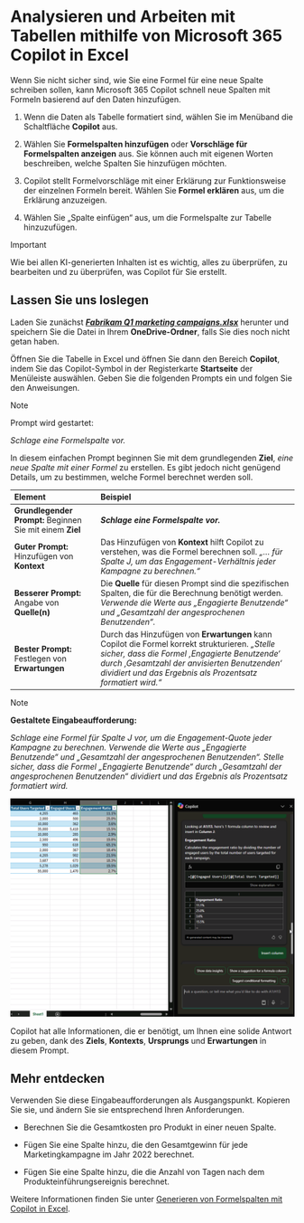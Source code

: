 # Analysieren und Arbeiten mit Tabellen mithilfe von Microsoft 365 Copilot in Excel

Wenn Sie nicht sicher sind, wie Sie eine Formel für eine neue Spalte schreiben sollen, kann Microsoft 365 Copilot schnell neue Spalten mit Formeln basierend auf den Daten hinzufügen.

1. Wenn die Daten als Tabelle formatiert sind, wählen Sie im Menüband die Schaltfläche **Copilot** aus.

1. Wählen Sie **Formelspalten hinzufügen** oder **Vorschläge für Formelspalten anzeigen** aus. Sie können auch mit eigenen Worten beschreiben, welche Spalten Sie hinzufügen möchten.

1. Copilot stellt Formelvorschläge mit einer Erklärung zur Funktionsweise der einzelnen Formeln bereit. Wählen Sie **Formel erklären** aus, um die Erklärung anzuzeigen.

1. Wählen Sie „Spalte einfügen“ aus, um die Formelspalte zur Tabelle hinzuzufügen.

> [!IMPORTANT]
> Wie bei allen KI-generierten Inhalten ist es wichtig, alles zu überprüfen, zu bearbeiten und zu überprüfen, was Copilot für Sie erstellt.

## Lassen Sie uns loslegen

Laden Sie zunächst **_[Fabrikam Q1 marketing campaigns.xlsx](https://go.microsoft.com/fwlink/?linkid=2269124)_** herunter und speichern Sie die Datei in Ihrem **OneDrive-Ordner**, falls Sie dies noch nicht getan haben.

Öffnen Sie die Tabelle in Excel und öffnen Sie dann den Bereich **Copilot**, indem Sie das Copilot-Symbol in der Registerkarte **Startseite** der Menüleiste auswählen. Geben Sie die folgenden Prompts ein und folgen Sie den Anweisungen.

> [!NOTE]
> Prompt wird gestartet:
>
> _Schlage eine Formelspalte vor._

In diesem einfachen Prompt beginnen Sie mit dem grundlegenden **Ziel**, _eine neue Spalte mit einer Formel_ zu erstellen. Es gibt jedoch nicht genügend Details, um zu bestimmen, welche Formel berechnet werden soll.  

| Element | Beispiel |
| :------ | :------- |
| **Grundlegender Prompt:** Beginnen Sie mit einem **Ziel** | **_Schlage eine Formelspalte vor._** |
| **Guter Prompt:** Hinzufügen von **Kontext** | Das Hinzufügen von **Kontext** hilft Copilot zu verstehen, was die Formel berechnen soll. _„… für Spalte J, um das Engagement-Verhältnis jeder Kampagne zu berechnen.“_ |
| **Besserer Prompt:** Angabe von **Quelle(n)** | Die **Quelle** für diesen Prompt sind die spezifischen Spalten, die für die Berechnung benötigt werden. _Verwende die Werte aus „Engagierte Benutzende“ und „Gesamtzahl der angesprochenen Benutzenden“._ |
| **Bester Prompt:** Festlegen von **Erwartungen** | Durch das Hinzufügen von **Erwartungen** kann Copilot die Formel korrekt strukturieren. _„Stelle sicher, dass die Formel ‚Engagierte Benutzende‘ durch ‚Gesamtzahl der anvisierten Benutzenden‘ dividiert und das Ergebnis als Prozentsatz formatiert wird.“_ |

> [!NOTE]  
> **Gestaltete Eingabeaufforderung:**  
>
> _Schlage eine Formel für Spalte J vor, um die Engagement-Quote jeder Kampagne zu berechnen. Verwende die Werte aus „Engagierte Benutzende“ und „Gesamtzahl der angesprochenen Benutzenden“. Stelle sicher, dass die Formel „Engagierte Benutzende“ durch „Gesamtzahl der angesprochenen Benutzenden“ dividiert und das Ergebnis als Prozentsatz formatiert wird._  

![Screenshot der Ergebnisse der gestalteten Eingabeaufforderung mit Copilot in Excel.](../media/ask_copilot-explain-formula-results-excel.png)

Copilot hat alle Informationen, die er benötigt, um Ihnen eine solide Antwort zu geben, dank des **Ziels**, **Kontexts**, **Ursprungs** und **Erwartungen** in diesem Prompt.

## Mehr entdecken

Verwenden Sie diese Eingabeaufforderungen als Ausgangspunkt. Kopieren Sie sie, und ändern Sie sie entsprechend Ihren Anforderungen.

- Berechnen Sie die Gesamtkosten pro Produkt in einer neuen Spalte.

- Fügen Sie eine Spalte hinzu, die den Gesamtgewinn für jede Marketingkampagne im Jahr 2022 berechnet.

- Fügen Sie eine Spalte hinzu, die die Anzahl von Tagen nach dem Produkteinführungsereignis berechnet.

Weitere Informationen finden Sie unter [Generieren von Formelspalten mit Copilot in Excel](https://support.microsoft.com/office/generate-formula-columns-with-copilot-in-excel-d866d926-9791-4e5f-be2a-c6dd9e587a47).
